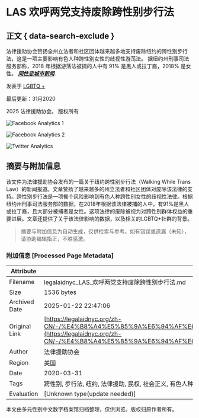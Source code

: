 # LAS 欢呼两党支持废除跨性别步行法

## 正文 { data-search-exclude }


法律援助协会赞扬全州立法者和社区团体越来越多地支持废除纽约的跨性别步行法，这是一项主要影响有色人种跨性别女性的歧视性游荡法。 据纽约州刑事司法服务部称，2018 年根据游荡法被捕的人中有 91% 是黑人或拉丁裔，2018% 是女性。 [_**同性恋城市新闻**_](https://www.gaycitynews.com/walking-while-trans-bipartisan-new-york/).

发表于 [LGBTQ +](https://legalaidnyc.org/zh-CN/%E6%96%B0%E9%97%BB%E6%A0%87%E7%AD%BE/LGBTQ/)

最后更新：31月2020

2025 法律援助协会。 版权所有

![Facebook Analytics 1](https://www.facebook.com/tr?id=5547521135307912&ev=PageView&noscript=1)

![Facebook Analytics 2](https://www.facebook.com/tr?id=766140882289162&ev=PageView&noscript=1)

![Twitter Analytics](https://t.co/i/adsct?bci=3&dv=UTC%26en-US%2Cen%26Google%20Inc.%26Linux%20x86_64%26255%26800%26600%264%2624%26800%26600%260%26na&eci=2&event_id=79c45ffa-dd7a-49ba-98c0-74853f4948dd&events=%5B%5B%22pageview%22%2C%7B%7D%5D%5D&integration=advertiser&p_id=Twitter&p_user_id=0&pl_id=ac35f40c-fad4-4402-8ab9-82e4b4d14389&tw_document_href=https%3A%2F%2Flegalaidnyc.org%2Fzh-CN%2Fnews%2Fbipartisan-support-repeal-walking-while-trans-law%2F&tw_iframe_status=0&tw_order_quantity=0&tw_sale_amount=0&txn_id=o91yw&type=javascript&version=2.3.31)
<!-- tcd_original_link https://legalaidnyc.org/zh-CN/-/%E4%B8%A4%E5%85%9A%E6%94%AF%E6%8C%81%E5%BA%9F%E9%99%A4%E8%B7%A8%E5%B7%9E%E6%AD%A5%E8%A1%8C%E6%B3%95/ -->


## 摘要与附加信息

<!-- tcd_abstract -->
该文件为法律援助协会发布的一篇关于纽约跨性别步行法（Walking While Trans Law）的新闻报道。文章赞扬了越来越多的州立法者和社区团体对废除该法律的支持。跨性别步行法是一项餐个风险影响到有色人种跨性别女性的歧视性法律。根据纽约州刑事司法服务部的数据，在2018年根据该法律被捕的人中，有91%是黑人或拉丁裔，且大部分被捕者是女性。这项法律的废除被视为对跨性别群体权益的重要进展。文章还提供了关于该法律影响的数据，以及相关的LGBTQ+社群的背景。
<!-- tcd_abstract_end -->

> 摘要与附加信息为自动生成，仅供检索与参考。如有错误或遗漏（未知），请协助编辑指正，不胜感激。

### 附加信息 [Processed Page Metadata]

| Attribute       | Value                                  |
|-----------------|----------------------------------------|
| Filename        | legalaidnyc_LAS_欢呼两党支持废除跨性别步行法.md                             |
| Size            | 1536 bytes                           |
| Archived Date   | 2025-01-22 22:47:06                             |
| Original Link   | [https://legalaidnyc.org/zh-CN/-/%E4%B8%A4%E5%85%9A%E6%94%AF%E6%8C%81%E5%BA%9F%E9%99%A4%E8%B7%A8%E5%B7%9E%E6%AD%A5%E8%A1%8C%E6%B3%95/](https://legalaidnyc.org/zh-CN/-/%E4%B8%A4%E5%85%9A%E6%94%AF%E6%8C%81%E5%BA%9F%E9%99%A4%E8%B7%A8%E5%B7%9E%E6%AD%A5%E8%A1%8C%E6%B3%95/)                       |
| Author          | 法律援助协会                               |
| Region          | 美国                               |
| Date            | 2020-03-31                                 |
| Tags            | 跨性别, 步行法, 纽约, 法律援助, 民权, 社会正义, 有色人种, LGBTQ+, 歧视, 立法                                 |
| Evaluation            | [Unknown type(update needed)]                                 |
<!-- tcd_table_end -->

本文由多元性别中文数字档案馆归档整理，仅供浏览。版权归原作者所有。
